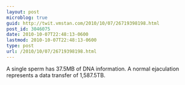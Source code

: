 ```yaml
---
layout: post
microblog: true
guid: http://twit.vmstan.com/2010/10/07/26719398198.html
post_id: 3046075
date: 2010-10-07T22:48:13-0600
lastmod: 2010-10-07T22:48:13-0600
type: post
url: /2010/10/07/26719398198.html
---
```

A single sperm has 37.5MB of DNA information. A normal ejaculation represents a data transfer of 1,587.5TB.
